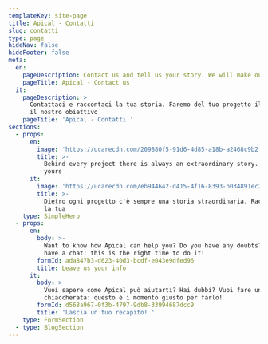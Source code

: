 ```yaml
---
templateKey: site-page
title: Apical - Contatti
slug: contatti
type: page
hideNav: false
hideFooter: false
meta:
  en:
    pageDescription: Contact us and tell us your story. We will make our project our goal
    pageTitle: Apical - Contact us
  it:
    pageDescription: >
      Contattaci e raccontaci la tua storia. Faremo del tuo progetto il nostro
      il nostro obiettivo 
    pageTitle: 'Apical - Contatti '
sections:
  - props:
      en:
        image: 'https://ucarecdn.com/209880f5-91d6-4d85-a18b-a2468c9b2f3c/'
        title: >-
          Behind every project there is always an extraordinary story. Tell us
          yours
      it:
        image: 'https://ucarecdn.com/eb944642-d415-4f16-8393-b034891ec2a1/'
        title: >-
          Dietro ogni progetto c'è sempre una storia straordinaria. Raccontaci
          la tua
    type: SimpleHero
  - props:
      en:
        body: >-
          Want to know how Apical can help you? Do you have any doubts? Want to
          have a chat: this is the right time to do it!
        formId: ada847b3-d623-40d3-bcdf-e043e9dfed96
        title: Leave us your info
      it:
        body: >-
          Vuoi sapere come Apical può aiutarti? Hai dubbi? Vuoi fare una
          chiaccherata: questo è i momento giusto per farlo! 
        formId: d568a967-0f3b-4797-9db8-33994687dcc9
        title: 'Lascia un tuo recapito! '
    type: FormSection
  - type: BlogSection
---
```



